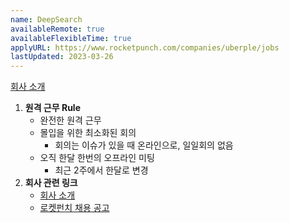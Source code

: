 ```yaml
---
name: DeepSearch
availableRemote: true
availableFlexibleTime: true
applyURL: https://www.rocketpunch.com/companies/uberple/jobs
lastUpdated: 2023-03-26
---
```


[회사 소개](https://www.uberple.com/)

1. **원격 근무 Rule**
   - 완전한 원격 근무
   - 몰입을 위한 최소화된 회의
     - 회의는 이슈가 있을 때 온라인으로, 일일회의 없음
   - 오직 한달 한번의 오프라인 미팅
     - 최근 2주에서 한달로 변경
2. **회사 관련 링크**
   - [회사 소개](https://www.uberple.com/)
   - [로켓펀치 채용 공고](https://www.rocketpunch.com/companies/uberple/jobs)
